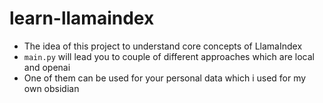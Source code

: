 # learn-llamaindex

- The idea of this project to understand core concepts of LlamaIndex
- `main.py` will lead you to couple of different approaches which are local and openai
- One of them can be used for your personal data which i used for my own obsidian
